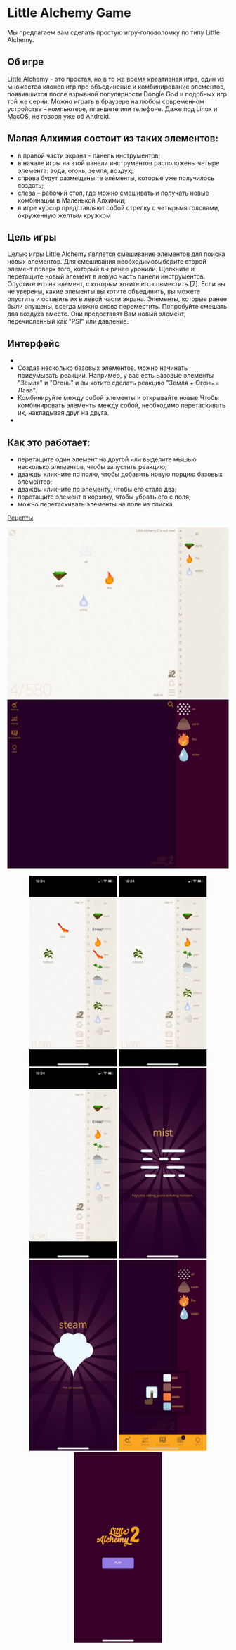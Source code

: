 # Little Alchemy Game

Мы предлагаем вам сделать простую игру-головоломку по типу  Little Alchemy.  

## Об игре
Little Alchemy - это простая, но в то же время креативная игра, один из множества клонов игр про объединение и комбинирование элементов, появившихся после взрывной популярности Doogle God и подобных игр той же серии. Можно играть в браузере на любом современном устройстве – компьютере, планшете или телефоне. Даже под Linux и MacOS, не говоря уже об Android.

## Малая Алхимия состоит из таких элементов:

- в правой части  экрана -  панель инструментов;
- в начале игры на этой панели инструментов расположены четыре элемента: вода, огонь, земля, воздух;
- справа будут размещены те элементы, которые уже получилось создать;
- слева – рабочий стол, где можно смешивать и получать новые комбинации в Маленькой Алхимии;
- в игре курсор представляют собой стрелку с четырьмя головами, окруженную желтым кружком

## Цель игры

Целью игры Little Alchemy является смешивание элементов для поиска новых элементов. Для смешивания необходимовыберите второй элемент поверх того, который вы ранее уронили. Щелкните и перетащите новый элемент в левую часть панели инструментов. Опустите его на элемент, с которым хотите его совместить.[7].
Если вы не уверены, какие элементы вы хотите объединить, вы можете опустить и оставить их в левой части экрана. Элементы, которые ранее были опущены, всегда можно снова переместить.
Попробуйте смешать два воздуха вместе. Они предоставят Вам новый элемент, перечисленный как "PSI" или давление.

## Интерфейс

-
- Создав несколько базовых элементов, можно начинать придумывать реакции. Например, у вас есть Базовые элементы "Земля" и "Огонь" и вы хотите сделать реакцию "Земля + Огонь = Лава".
- Комбинируйте между собой элементы и открывайте новыe.Чтобы комбинировать элементы между собой, необходимо перетаскивать их, накладывая друг на друга.
- 
## Как это работает:

- перетащите один элемент на другой или выделите мышью несколько элементов, чтобы запустить реакцию;
- дважды кликните по полю, чтобы добавить новую порцию базовых элементов;
- дважды кликните по элементу, чтобы его стало два;
- перетащите элемент в корзину, чтобы убрать его с поля;
- можно перетаскивать элементы на поле из списка.

[Рецепты](receipts.txt)
<p align="center">
 <img src="screenshot-littlealchemy.com-2021.01.12-20_48_10.png" />
 <img src="screenshot-littlealchemy2.com-2021.01.12-20_47_14.png" />
 </p>
<p align="center">
 <img src="photo_2021-01-12 18.35.38.jpeg" width="200"/>
 <img src="photo_2021-01-12 18.35.40.jpeg" width="200"/>
 <img src="photo_2021-01-12 18.35.41.jpeg" width="200"/>
 <img src="photo_2021-01-12 18.35.42.jpeg" width="200"/>
 <img src="photo_2021-01-12 18.35.43.jpeg" width="200"/>
 <img src="photo_2021-01-12 18.35.44.jpeg" width="200"/>
 <img src="photo_2021-01-12 18.35.49.jpeg" width="200"/>

</p>

